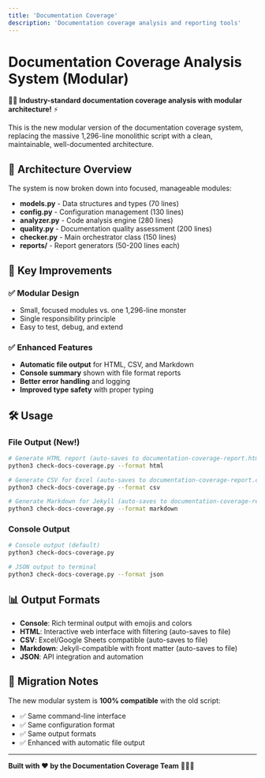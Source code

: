 ```yaml
---
title: 'Documentation Coverage'
description: 'Documentation coverage analysis and reporting tools'
---
```


# Documentation Coverage Analysis System (Modular)

🧙‍♂️ **Industry-standard documentation coverage analysis with modular architecture!** ⚡

This is the new modular version of the documentation coverage system, replacing the massive 1,296-line monolithic script with a clean, maintainable, well-documented architecture.

## 📁 Architecture Overview

The system is now broken down into focused, manageable modules:

- **models.py** - Data structures and types (70 lines)
- **config.py** - Configuration management (130 lines)
- **analyzer.py** - Code analysis engine (280 lines)
- **quality.py** - Documentation quality assessment (200 lines)
- **checker.py** - Main orchestrator class (150 lines)
- **reports/** - Report generators (50-200 lines each)

## 🚀 Key Improvements

### ✅ **Modular Design**

- Small, focused modules vs. one 1,296-line monster
- Single responsibility principle
- Easy to test, debug, and extend

### ✅ **Enhanced Features**

- **Automatic file output** for HTML, CSV, and Markdown
- **Console summary** shown with file format reports
- **Better error handling** and logging
- **Improved type safety** with proper typing

## 🛠️ Usage

### File Output (New!)

```bash
# Generate HTML report (auto-saves to documentation-coverage-report.html)
python3 check-docs-coverage.py --format html

# Generate CSV for Excel (auto-saves to documentation-coverage-report.csv)
python3 check-docs-coverage.py --format csv

# Generate Markdown for Jekyll (auto-saves to documentation-coverage-report.md)
python3 check-docs-coverage.py --format markdown
```

### Console Output

```bash
# Console output (default)
python3 check-docs-coverage.py

# JSON output to terminal
python3 check-docs-coverage.py --format json
```

## 📊 Output Formats

- **Console**: Rich terminal output with emojis and colors
- **HTML**: Interactive web interface with filtering (auto-saves to file)
- **CSV**: Excel/Google Sheets compatible (auto-saves to file)
- **Markdown**: Jekyll-compatible with front matter (auto-saves to file)
- **JSON**: API integration and automation

## 🎯 Migration Notes

The new modular system is **100% compatible** with the old script:

- ✅ Same command-line interface
- ✅ Same configuration format
- ✅ Same output formats
- ✅ Enhanced with automatic file output

---

**Built with ❤️ by the Documentation Coverage Team** 🧙‍♂️✨
